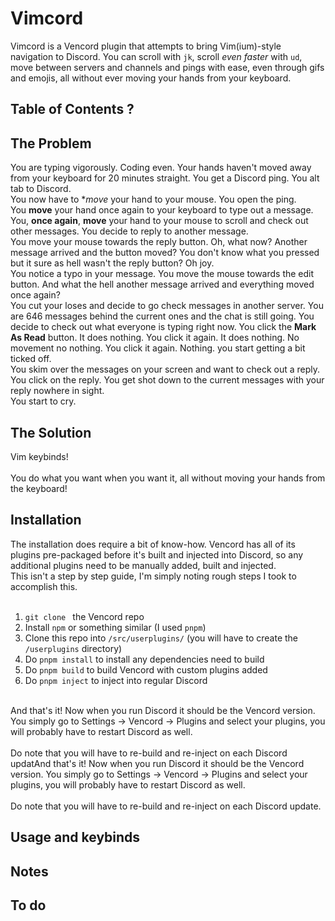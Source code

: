 # Vimcord
Vimcord is a Vencord plugin that attempts to bring Vim(ium)-style navigation to Discord. You can scroll with ```jk```, scroll *even faster* with ```ud```, move between servers and channels and pings with ease, even through gifs and emojis, all without ever moving your hands from your keyboard.

## Table of Contents ?


## The Problem
You are typing vigorously. Coding even. Your hands haven't moved away from your keyboard for 20 minutes straight. You get a Discord ping. You alt tab to Discord. <br>
You now have to **move* your hand to your mouse. You open the ping. <br>
You **move** your hand once again to your keyboard to type out a message. <br>
You, **once again**, **move** your hand to your mouse to scroll and check out other messages. You decide to reply to another message. <br>
You move your mouse towards the reply button. Oh, what now? Another message arrived and the button moved? You don't know what you pressed but it sure as hell wasn't the reply button? Oh joy. <br>
You notice a typo in your message. You move the mouse towards the edit button. And what the hell another message arrived and everything moved once again? <br>
You cut your loses and decide to go check messages in another server. You are 646 messages behind the current ones and the chat is still going. You decide to check out what everyone is typing right now. You click the **Mark As Read** button. It does nothing. You click it again. It does nothing. No movement no nothing. You click it again. Nothing. you start getting a bit ticked off. <br>
You skim over the messages on your screen and want to check out a reply. You click on the reply. You get shot down to the current messages with your reply nowhere in sight. <br>
You start to cry.

## The Solution
Vim keybinds! <br> <br>
You do what you want when you want it, all without moving your hands from the keyboard! <br>

## Installation
The installation does require a bit of know-how. Vencord has all of its plugins pre-packaged before it's built and injected into Discord, so any additional plugins need to be manually added, built and injected. <br>
This isn't a step by step guide, I'm simply noting rough steps I took to accomplish this. <br> <br>

1. ```git clone ``` the Vencord repo
2. Install ```npm``` or something similar (I used ```pnpm```)
3. Clone this repo into ```/src/userplugins/``` (you will have to create the ```/userplugins``` directory)
4. Do ```pnpm install``` to install any dependencies need to build
5. Do ```pnpm build``` to build Vencord with custom plugins added
6. Do ```pnpm inject``` to inject into regular Discord
<br>
And that's it! Now when you run Discord it should be the Vencord version. You simply go to Settings -> Vencord -> Plugins and select your plugins, you will probably have to restart Discord as well. <br> <br>
Do note that you will have to re-build and re-inject on each Discord updatAnd that's it! Now when you run Discord it should be the Vencord version. You simply go to Settings -> Vencord -> Plugins and select your plugins, you will probably have to restart Discord as well. <br> <br>
Do note that you will have to re-build and re-inject on each Discord update.

## Usage and keybinds

## Notes

## To do
